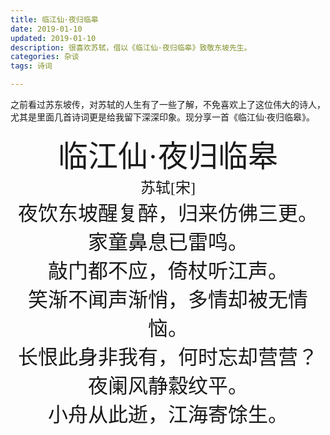 ```yaml
---
title: 临江仙·夜归临皋
date: 2019-01-10
updated: 2019-01-10
description: 很喜欢苏轼，借以《临江仙·夜归临皋》致敬东坡先生。
categories: 杂谈
tags: 诗词

---
```


之前看过苏东坡传，对苏轼的人生有了一些了解，不免喜欢上了这位伟大的诗人，尤其是里面几首诗词更是给我留下深深印象。现分享一首《临江仙·夜归临皋》。





<center><font size=9 face="隶书">临江仙·夜归临皋</font></center>

<center><font size=5 face="楷体">苏轼[宋]</font></center>



<center><font size=6 face="宋体">夜饮东坡醒复醉，归来仿佛三更。</font></center>

<center><font size=6 face="宋体">家童鼻息已雷鸣。</font></center>

<center><font size=6 face="宋体">敲门都不应，倚杖听江声。</font></center>

<center><font size=6 face="宋体">笑渐不闻声渐悄，多情却被无情恼。</font></center>

<center><font size=6 face="宋体">长恨此身非我有，何时忘却营营？</font></center>

<center><font size=6 face="宋体">夜阑风静縠纹平。</font></center>

<center><font size=6 face="宋体">小舟从此逝，江海寄馀生。</font></center>

